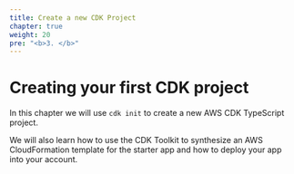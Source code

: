 ```yaml
---
title: Create a new CDK Project
chapter: true
weight: 20
pre: "<b>3. </b>"
---
```


# Creating your first CDK project

In this chapter we will use `cdk init` to create a new AWS CDK TypeScript project.

We will also learn how to use the CDK Toolkit to synthesize an AWS
CloudFormation template for the starter app and how to deploy your app into your
account.

